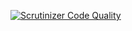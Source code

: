 [![Scrutinizer Code Quality](https://scrutinizer-ci.com/g/mauipipe/apiExample/badges/quality-score.png?b=master)](https://scrutinizer-ci.com/g/mauipipe/apiExample/?branch=master)